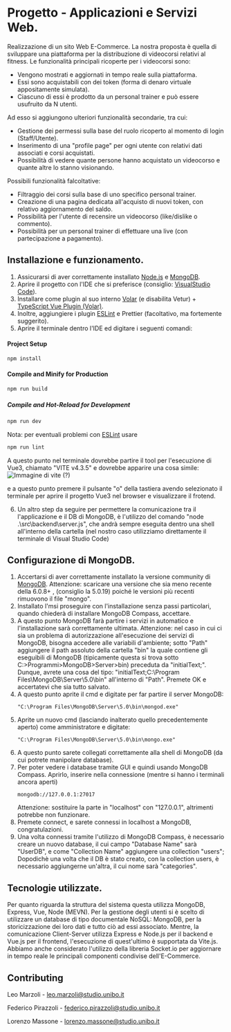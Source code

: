 # Progetto - Applicazioni e Servizi Web.

Realizzazione di un sito Web E-Commerce. La nostra proposta è quella di sviluppare una piattaforma  per la distribuzione di videocorsi relativi al fitness. Le funzionalità principali ricoperte per i videocorsi sono: 
* Vengono mostrati e aggiornati in tempo reale sulla piattaforma.
* Essi sono acquistabili con dei token (forma di denaro virtuale appositamente simulata).
* Ciascuno di essi è prodotto da un personal trainer e può essere usufruito da N utenti.

Ad esso si aggiungono ulteriori funzionalità secondarie, tra cui: 
* Gestione dei permessi sulla base del ruolo ricoperto al momento di login (Staff/Utente).
* Inserimento di una "profile page" per ogni utente con relativi dati associati e corsi acquistati.
* Possibilità di vedere quante persone hanno acquistato un videocorso e quante altre lo stanno visionando.

Possibili funzionalità falcoltative:
* Filtraggio dei corsi sulla base di uno specifico personal trainer.
* Creazione di una pagina dedicata all'acquisto di nuovi token, con relativo aggiornamento del saldo.
* Possibilità per l'utente di recensire un videocorso (like/dislike o commento).
* Possibilità per un personal trainer di effettuare una live (con partecipazione a pagamento).

## Installazione e funzionamento.

1. Assicurarsi di aver correttamente installato [Node.js](https://nodejs.org/en) e [MongoDB](https://www.mongodb.com/try/download/community).
2. Aprire il progetto con l'IDE che si preferisce (consiglio: [VisualStudio Code](https://code.visualstudio.com/)).
3. Installare come plugin al suo interno [Volar](https://marketplace.visualstudio.com/items?itemName=Vue.volar) (e disabilita Vetur) + [TypeScript Vue Plugin (Volar)](https://marketplace.visualstudio.com/items?itemName=Vue.vscode-typescript-vue-plugin).
4. Inoltre, aggiungiere i plugin [ESLint](https://eslint.org/) e Prettier (facoltativo, ma fortemente suggerito).
5. Aprire il terminale dentro l'IDE ed digitare i seguenti comandi:
#### Project Setup

```sh
npm install
```
#### Compile and Minify for Production

```sh
npm run build
```

##### Compile and Hot-Reload for Development

```sh
npm run dev
```

Nota: per eventuali problemi con [ESLint](https://eslint.org/) usare
```sh
npm run lint
```

A questo punto nel terminale dovrebbe partire il tool per l'esecuzione di Vue3, chiamato "VITE v4.3.5" e dovrebbe apparire una cosa simile:
![Immagine di vite (?)](https://user-images.githubusercontent.com/53586012/175346743-897f440d-6b3c-41b8-b3c4-9fd14124088b.png)

e a questo punto premere il pulsante "o" della tastiera avendo selezionato il terminale per aprire il progetto Vue3 nel browser e visualizzare il frotend.

6. Un altro step da seguire per permettere la comunicazione tra il l'applicazione e il DB di MongoDB, è l'utilizzo del comando "node .\src\backend\server.js", che
andrà sempre eseguita dentro una shell all'interno della cartella (nel nostro caso utilizziamo direttamente il terminale di Visual Studio Code)

## Configurazione di MongoDB.
1. Accertarsi di aver correttamente installato la versione community di [MongoDB](https://www.mongodb.com/try/download/community).
   Attenzione: scaricare una versione che sia meno recente della 6.0.8+ , (consiglio la 5.0.19) poiché le versioni più recenti rimuovono il file "mongo".
2. Installato l'msi proseguire con l'installazione senza passi particolari, quando chiederà di installare MongoDB Compass, accettare.
3. A questo punto MongoDB farà partire i servizi in automatico e l'installazione sarà correttamente ultimata.
   Attenzione: nel caso in cui ci sia un problema di autorizzazione all'esecuzione dei servizi di MongoDB, bisogna accedere alle variabili d'ambiente;
   sotto "Path" aggiungere il path assoluto della cartella "bin" la quale contiene gli eseguibili di MongoDB (tipicamente questa si trova sotto C:>Programmi>MongoDB>Server>bin) preceduta da "initialText;".
   Dunque, avrete una cosa del tipo:
   "initialText;C:\Program Files\MongoDB\Server\5.0\bin" all'interno di "Path". Premete OK e accertatevi che sia tutto salvato.
4. A questo punto aprite il cmd e digitate per far partire il server MongoDB:
   ```
   "C:\Program Files\MongoDB\Server\5.0\bin\mongod.exe"
   ```
5. Aprite un nuovo cmd (lasciando inalterato quello precedentemente aperto) come amministratore e digitate:
   ```
   "C:\Program Files\MongoDB\Server\5.0\bin\mongo.exe"
   ```
6. A questo punto sarete collegati correttamente alla shell di MongoDB (da cui potrete manipolare database).
7. Per poter vedere i database tramite GUI e quindi usando MongoDB Compass. Aprirlo, inserire nella connessione (mentre si hanno i terminali ancora aperti)
   ```
   mongodb://127.0.0.1:27017
   ```
   Attenzione: sostituire la parte in "localhost" con "127.0.0.1", altrimenti potrebbe non funzionare.
8. Premete connect, e sarete connessi in localhost a MongoDB, congratulazioni.
9. Una volta connessi tramite l'utilizzo di MongoDB Compass, è necessario creare un nuovo database, il cui campo "Database Name" sarà "UserDB", e come "Collection Name" aggiungere una collection "users"; Dopodichè una volta che il DB è stato creato, con la collection users, è necessario aggiungerne un'altra, il cui nome sarà "categories".

## Tecnologie utilizzate.

Per quanto riguarda la struttura del sistema questa utilizza MongoDB, Express, Vue, Node (MEVN). Per la gestione degli utenti si è scelto di utilizzare un database di tipo documentale NoSQL: MongoDB, per la storicizzazione dei loro dati e tutto ciò ad essi associato. Mentre, la comunicazione Client-Server utilizza Express e Node.js per il backend e Vue.js per il frontend, l'esecuzione di quest'ultimo è supportata da Vite.js. Abbiamo anche considerato l'utilizzo della libreria Socket.io per aggiornare in tempo reale le principali componenti condivise dell'E-Commerce.

## Contributing
 Leo Marzoli -  leo.marzoli@studio.unibo.it

 Federico Pirazzoli - federico.pirazzoli@studio.unibo.it

 Lorenzo Massone - lorenzo.massone@studio.unibo.it
